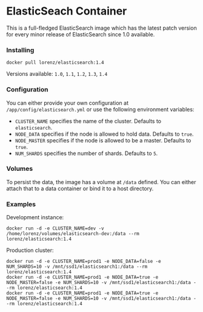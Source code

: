ElasticSeach Container
====================

This is a full-fledged ElasticSearch image which has the latest patch version for every minor release of ElasticSearch since 1.0 available.

### Installing
    docker pull lorenz/elasticsearch:1.4

Versions available: `1.0`, `1.1`, `1.2`, `1.3`, `1.4`

### Configuration
You can either provide your own configuration at `/app/config/elasticsearch.yml` or use the following environment variables:

* `CLUSTER_NAME` specifies the name of the cluster. Defaults to `elasticsearch`.
* `NODE_DATA` specifies if the node is allowed to hold data. Defaults to `true`.
* `NODE_MASTER` specifies if the node is allowed to be a master. Defaults to `true`.
* `NUM_SHARDS` specifies the number of shards. Defaults to `5`.

### Volumes
To persist the data, the image has a volume at `/data` defined. You can either attach that to a data container or bind it to a host directory.

### Examples
Development instance:

    docker run -d -e CLUSTER_NAME=dev -v /home/lorenz/volumes/elasticsearch-dev:/data --rm lorenz/elasticsearch:1.4

Production cluster:

    docker run -d -e CLUSTER_NAME=prod1 -e NODE_DATA=false -e NUM_SHARDS=10 -v /mnt/ssd1/elasticsearch1:/data --rm lorenz/elasticsearch:1.4
    docker run -d -e CLUSTER_NAME=prod1 -e NODE_DATA=true -e NODE_MASTER=false -e NUM_SHARDS=10 -v /mnt/ssd1/elasticsearch1:/data --rm lorenz/elasticsearch:1.4
    docker run -d -e CLUSTER_NAME=prod1 -e NODE_DATA=true -e NODE_MASTER=false -e NUM_SHARDS=10 -v /mnt/ssd1/elasticsearch1:/data --rm lorenz/elasticsearch:1.4
